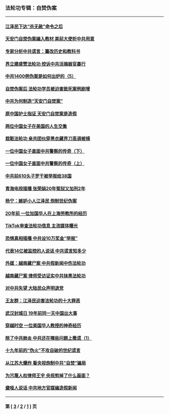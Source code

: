 ### 法轮功专辑：自焚伪案
---
#### [江泽民下达“杀无赦”命令之后](../../pages/nf5562/n13878084.md?02270430) 
#### [天安门自焚伪案编入教材 美前大使析中共用意](../../pages/nf5562/n13791932.md?02270430) 
#### [专家分析中共谎言：纂改历史和教科书](../../pages/nf5562/n13781542.md?02270430) 
#### [界立建盛赞法轮功 控诉中共活摘器官暴行](../../pages/nf5562/n13781971.md?02270430) 
#### [中共1400例伪案是如何出炉的（5）](../../pages/nf5562/n13226831.md?02270430) 
#### [自焚伪案后 法轮功学员被迫害致死案例剧增](../../pages/nf5562/n13190600.md?02270430) 
#### [中共为何制造“天安门自焚案”](../../pages/nf5562/n13183270.md?02270430) 
#### [原中国护士指证 天安门自焚案是造假](../../pages/nf5562/n13172289.md?02270430) 
#### [两位中国女子在美国的人生交集](../../pages/nf5562/n13156138.md?02270430) 
#### [栽赃法轮功 亲共团伙穿黑衣藏界刀高调被捕](../../pages/nf5562/n13073780.md?02270430) 
#### [一位中国女子直面中共警察的传奇（下）](../../pages/nf5562/n12989706.md?02270430) 
#### [一位中国女子直面中共警察的传奇（上）](../../pages/nf5562/n12985072.md?02270430) 
#### [中共前610头子罗干被举报给38国](../../pages/nf5562/n12975419.md?02270430) 
#### [青海电视插播 张荣娟20年冤狱又加刑2年](../../pages/nf5562/n12738166.md?02270430) 
#### [杨宁：嫉妒小人江泽民 炮制世纪伪案](../../pages/nf5562/n12724108.md?02270430) 
#### [20年前 一位加国华人在上海劳教所的经历](../../pages/nf5562/n12707932.md?02270430) 
#### [TikTok审查法轮功信息 主流媒体曝光](../../pages/nf5562/n12362336.md?02270430) 
#### [恐惧真相插播 中共设10万奖金“举报”](../../pages/nf5562/n12306396.md?02270430) 
#### [代表14亿被监控的人说话 中共谎言知多少](../../pages/nf5562/n12297484.md?02270430) 
#### [外媒：越南藏尸案 中共假新闻中伤法轮功](../../pages/nf5562/n12264411.md?02270430) 
#### [越南藏尸案 律师受访证实中共抹黑法轮功](../../pages/nf5562/n12261878.md?02270430) 
#### [对中共失望 大陆民众声明退党](../../pages/nf5562/n12187315.md?02270430) 
#### [王友群：江泽民迫害法轮功的十大罪恶](../../pages/nf5562/n12169074.md?02270430) 
#### [武汉封城日 19年前同一天中国出大事](../../pages/nf5562/n12150901.md?02270430) 
#### [穿越时空  一位美国华人教授的神奇经历](../../pages/nf5562/n12097460.md?02270430) 
#### [除了中共肺炎 中共还在哪些问题上撒谎（1）](../../pages/nf5562/n11955770.md?02270430) 
#### [十九年前的“伪火”不攻自破的世纪谎言](../../pages/nf5562/n11813238.md?02270430) 
#### [从江苏大爆炸 看央视炮制中共“自焚”骗局](../../pages/nf5562/n11140275.md?02270430) 
#### [为污蔑人权律师王宇 央视剪掉了什么画面？](../../pages/nf5562/n11130142.md?02270430) 
#### [聋哑人说话 中共地方官媒编造假新闻](../../pages/nf5562/n11006067.md?02270430) 

---
#### 第 [ [3](./3.md?02270430) / [2](./2.md?02270430) / [1](./1.md?02270430) ] 页

